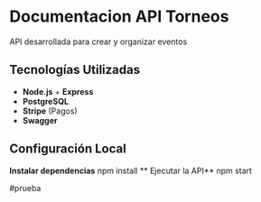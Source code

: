 # Documentacion API Torneos
API desarrollada para crear y organizar eventos

## Tecnologías Utilizadas
- **Node.js** + **Express** 
- **PostgreSQL** 
- **Stripe** (Pagos)
- **Swagger** 

## Configuración Local
**Instalar dependencias**
npm install
** Ejecutar la API**
npm start

#prueba

